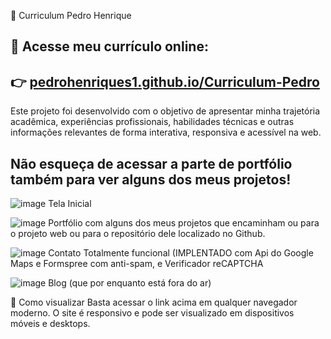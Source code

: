 📄 Curriculum Pedro Henrique

🔗 Acesse meu currículo online:
--
👉 [pedrohenriques1.github.io/Curriculum-Pedro](https://pedrohenriques1.github.io/Curriculum-Pedro/)
--
Este projeto foi desenvolvido com o objetivo de apresentar minha trajetória acadêmica, experiências profissionais, habilidades técnicas
e outras informações relevantes de forma interativa, responsiva e acessível na web.

**Não esqueça de acessar a parte de portfólio também para ver alguns dos meus projetos!**
--

![image](https://github.com/user-attachments/assets/6751218d-b225-4d73-bcd0-da61424522c3)
Tela Inicial 

![image](https://github.com/user-attachments/assets/2b6484f3-ecba-4179-b165-b9f368abd9d8)
Portfólio com alguns dos meus projetos que encaminham ou para o projeto web ou para o repositório dele localizado no Github.

![image](https://github.com/user-attachments/assets/aedc3990-5da8-42a9-b0d0-e538fc0df2c7)
Contato Totalmente funcional (IMPLENTADO com Api do Google Maps e Formspree com anti-spam, e Verificador reCAPTCHA 

![image](https://github.com/user-attachments/assets/e8ff1bff-f6a5-46ec-8ded-bcfd8b60f994)
Blog (que por enquanto está fora do ar)



🚀 Como visualizar
Basta acessar o link acima em qualquer navegador moderno. O site é responsivo e pode ser visualizado em dispositivos móveis e desktops.
